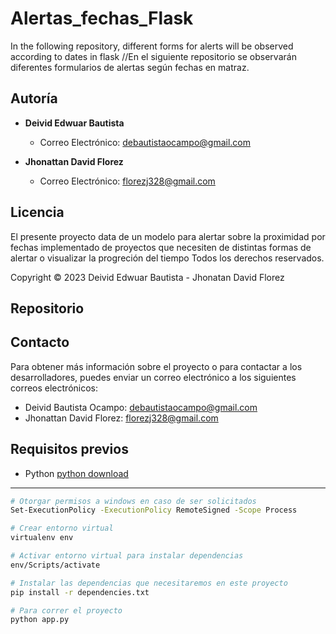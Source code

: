 # Alertas_fechas_Flask
In the following repository, different forms for alerts will be observed according to dates in flask //En el siguiente repositorio se observarán diferentes formularios de alertas según fechas en matraz.
## Autoría

- **Deivid Edwuar Bautista**
  - Correo Electrónico: debautistaocampo@gmail.com

- **Jhonattan David Florez**
  - Correo Electrónico: florezj328@gmail.com

## Licencia

El presente proyecto data de un modelo para alertar sobre la proximidad por fechas implementado de proyectos que necesiten de distintas formas de alertar o visualizar la progreción del tiempo Todos los derechos reservados.

Copyright © 2023 Deivid Edwuar Bautista - Jhonatan David Florez

## Repositorio



## Contacto

Para obtener más información sobre el proyecto o para contactar a los desarrolladores, puedes enviar un correo electrónico a los siguientes correos electrónicos:

- Deivid Bautista Ocampo: debautistaocampo@gmail.com
- Jhonattan David Florez: florezj328@gmail.com


## Requisitos previos
* Python [python download](https://www.python.org/downloads/release/python-31010/)
---

```sh
# Otorgar permisos a windows en caso de ser solicitados
Set-ExecutionPolicy -ExecutionPolicy RemoteSigned -Scope Process    
```
```sh
# Crear entorno virtual
virtualenv env   
```
```sh
# Activar entorno virtual para instalar dependencias
env/Scripts/activate 
```
```sh
# Instalar las dependencias que necesitaremos en este proyecto
pip install -r dependencies.txt 
```
```sh
# Para correr el proyecto
python app.py 
```

